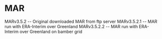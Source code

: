 # MAR

MARv3.5.2 -- Original downloaded MAR from ftp server
MARv3.5.2.1 -- MAR run with ERA-Interim over Greenland
MARv3.5.2.2 -- MAR run with ERA-Interim over Greenland on bamber grid
